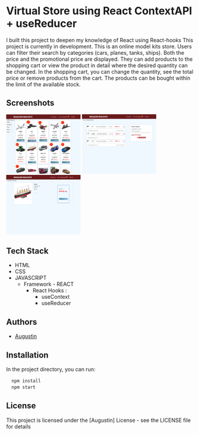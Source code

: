 
# Virtual Store using React ContextAPI + useReducer

I built this project to deepen my knowledge of React using React-hooks
This project is currently in development. This is an online model kits store. Users can filter their search by categories (cars, planes, tanks, ships). Both the price and the promotional price are displayed. They can add products to the shopping cart or view the product in detail where the desired quantity can be changed.
In the shopping cart,
you can change the quantity, see the total price or remove products from the cart.
The products can be bought within the limit of the available stock.


## Screenshots

<img src = "https://github.com/Gusty-programmer/Store-with-Context-Reducer/blob/master/src/Img/printscreen/prscr1.png"  alt ="screenshot" width = "200"/>
<img src = "https://github.com/Gusty-programmer/Store-with-Context-Reducer/blob/master/src/Img/printscreen/prscr2.png"  alt ="screenshot" width = "200"/>
<img src = "https://github.com/Gusty-programmer/Store-with-Context-Reducer/blob/master/src/Img/printscreen/prscr3.png"  alt ="screenshot" width = "200"/>

## Tech Stack

- HTML
- CSS
- JAVASCRIPT
  - Framework - REACT
    - React Hooks :
        - useContext
        - useReducer






## Authors

- [Augustin](https://github.com/Gusty-programmer)


## Installation

In the project directory, you can run:

```bash
  npm install 
  npm start
```
    

## License

This project is licensed under the [Augustin] License - see the LICENSE file for details
